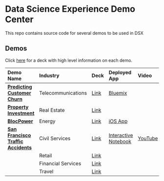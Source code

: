 # Data Science Experience Demo Center

This repo contains source code for several demos to be used in DSX

## Demos

Click [here]() for a deck with high level information on each demo.

|Demo Name|Industry|Deck|Deployed App| Video |
|:--------|:-------|:---|:-----------|:------|
|**[Predicting Customer Churn](predictCustomerChurn)** | Telecommunications | [Link]() | [Bluemix]() |
|**[Property Investment](propertyinvestment)**| Real Estate | [Link]() | |
|**[BlocPower](blocPower)**| Energy | [Link]() | [iOS App](https://itunes.apple.com/us/app/blocpower-analyze/id1161437091) |
|**[San Francisco Traffic Accidents](trafficAccidents)**| Civil Services | [Link]() | [Interactive Notebook](http://nbviewer.jupyter.org/github/nwngeek212/DSX-DemoCenter/blob/4cabeb0e28f9053398358bd4858290a59c447735/trafficAccidents/notebooks/TrafficAccidentsPixieDust.ipynb) | [YouTube](https://www.youtube.com/watch?v=cYUdXFEmxP4)
|**[]()**| Retail | [Link]() | |
|**[]()**| Financial Services | [Link]() | |
|**[]()**| Travel | [Link]() | |